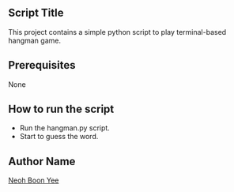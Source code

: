 ## Script Title

This project contains a simple python script to play terminal-based hangman game.

## Prerequisites

None

## How to run the script

- Run the hangman.py script.
- Start to guess the word.

## Author Name

[Neoh Boon Yee](https://github.com/neohboonyee99)
